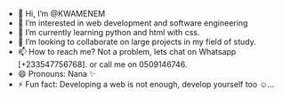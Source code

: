 - 👋 Hi, I’m @KWAMENEM
- 👀 I’m interested in web development and software engineering 
- 🌱 I’m currently learning python and html with css.
- 💞️ I’m looking to collaborate on large projects in my field of study.
- 📫 How to reach me? Not a problem, lets chat on Whatsapp [+233547756768]. or call me on 0509146746.
- 😄 Pronouns: Nana ✨
- ⚡ Fun fact: Developing a web is not enough, develop yourself too ☺️...

<!---
KWAMENEM/KWAMENEM is a ✨ special ✨ repository because its `README.md` (this file) appears on your GitHub profile.
You can click the Preview link to take a look at your changes.
--->
